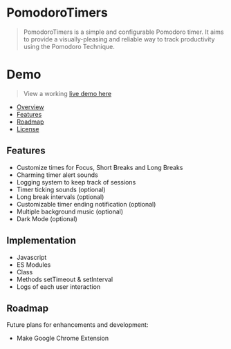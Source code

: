 
# PomodoroTimers

> PomodoroTimers is a simple and configurable Pomodoro timer. It aims to provide a visually-pleasing and reliable way to track productivity using the Pomodoro Technique.


# Demo
> View a working [live demo here](https://pomodorotimerbyak.netlify.app/)

- [Overview](#overview)
- [Features](#features)
- [Roadmap](#roadmap)
- [License](#license)


## Features
- Customize times for Focus, Short Breaks and Long Breaks
- Charming timer alert sounds
- Logging system to keep track of sessions
- Timer ticking sounds (optional)
- Long break intervals (optional)
- Customizable timer ending notification (optional)
- Multiple background music (optional)
- Dark Mode (optional)


## Implementation

* Javascript
* ES Modules
* Class
* Methods setTimeout & setInterval 
* Logs of each user interaction


## Roadmap
Future plans for enhancements and development:
- Make Google Chrome Extension
